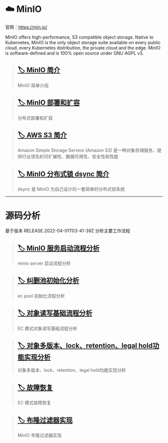 # ☁️ MinIO

官网：https://min.io/

MinIO offers high-performance, S3 compatible object storage. Native to Kubernetes, MinIO is the only object storage suite available on every public cloud, every Kubernetes distribution, the private cloud and the edge. MinIO is software-defined and is 100% open source under GNU AGPL v3.

> ## [🏷️ MinIO 简介](posts/MinIO/简介/MinIO简介.md)
>
> MinIO 简单介绍

>   ## [🏷️ MinIO 部署和扩容](posts/MinIO/简介/MinIO部署和扩容.md)
>
>   分布式部署和扩容

>   ## [🏷️ AWS S3 简介](posts/MinIO/简介/AWS-S3-简介.md)
>
>   Amazon Simple Storage Service (Amazon S3) 是一种对象存储服务，提供行业领先的可扩展性、数据可用性、安全性和性能

>   ## [🏷️ MinIO 分布式锁 dsync 简介](posts/MinIO/简介/dsync.md)
>
>   dsync 是 MinIO 为自己设计的一套简单的分布式锁系统

---

# 源码分析

基于版本 RELEASE.2022-04-01T03-41-39Z 分析主要工作流程

>   ## [🏷️ MinIO 服务启动流程分析](posts/MinIO/源码分析/MinIO服务启动流程分析.md)
>
>   minio server 启动流程分析

>   ## [🏷️ 纠删池初始化分析](posts/MinIO/源码分析/erasureServerPools初始化.md)
>
>   ec pool 初始化流程分析

>   ## [🏷️ 对象读写基础流程分析](posts/MinIO/源码分析/对象读写基础流程分析.md)
>
>   EC 模式对象读写基础流程分析

>## [🏷️ 对象多版本、lock、retention、legal hold功能实现分析](posts/MinIO/源码分析/对象多版本实现分析.md)
>
>对象多版本、lock、retention、legal hold功能实现分析

>   ## [🏷️ 故障恢复](posts/MinIO/源码分析/故障恢复.md)
>
>   EC 模式故障恢复

>   ## [🏷️ 布隆过滤器实现](posts/MinIO/源码分析/MinIO布隆过滤器实现.md)
>
>   MinIO 布隆过滤器实现

